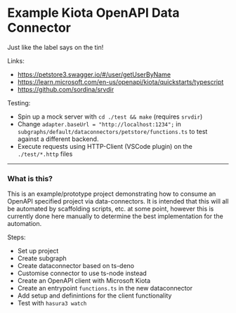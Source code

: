 # Example Kiota OpenAPI Data Connector

Just like the label says on the tin!

Links:

* https://petstore3.swagger.io/#/user/getUserByName
* https://learn.microsoft.com/en-us/openapi/kiota/quickstarts/typescript
* https://github.com/sordina/srvdir

Testing:

* Spin up a mock server with `cd ./test && make` (requires `srvdir`)
* Change `adapter.baseUrl = "http://localhost:1234";` in `subgraphs/default/dataconnectors/petstore/functions.ts` to test against a different backend.
* Execute requests using HTTP-Client (VSCode plugin) on the `./test/*.http` files

---

### What is this?

This is an example/prototype project demonstrating how to consume an OpenAPI specified project via data-connectors. It is intended that this will all be automated by scaffolding scripts, etc. at some point, however this is currently done here manually to determine the best implementation for the automation.

Steps:

* Set up project
* Create subgraph
* Create dataconnector based on ts-deno
* Customise connector to use ts-node instead
* Create an OpenAPI client with Microsoft Kiota
* Create an entrypoint `functions.ts` in the new dataconnector
* Add setup and definintions for the client functionality
* Test with `hasura3 watch`